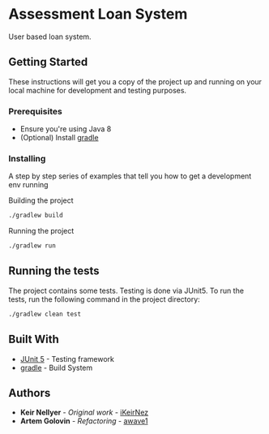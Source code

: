 # Assessment Loan System

User based loan system.

## Getting Started

These instructions will get you a copy of the project up and running on your local machine for development and testing purposes.

### Prerequisites

* Ensure you're using Java 8
* (Optional) Install [gradle](https://gradle.org)

### Installing

A step by step series of examples that tell you how to get a development env running

Building the project

```bash
./gradlew build
```

Running the project

```bash
./gradlew run
```

## Running the tests

The project contains some tests. Testing is done via JUnit5. To run the tests, run the following command in the project directory:
```bash
./gradlew clean test
```

## Built With

* [JUnit 5](https://junit.org/junit5) - Testing framework
* [gradle](https://gradle.org) - Build System

## Authors

* **Keir Nellyer** - *Original work* - [iKeirNez](https://github.com/iKeirNez)
* **Artem Golovin** - *Refactoring* - [awave1](https://github.com/awave1)


